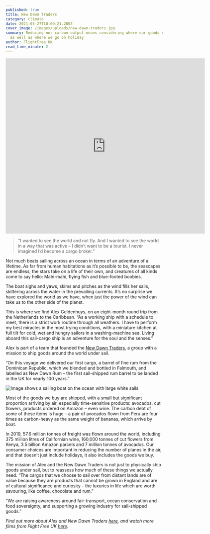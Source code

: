 ```yaml
---
published: true
title: New Dawn Traders
category: climate
date: 2021-05-27T10:09:21.280Z
cover_image: /images/uploads/new-dawn-traders.jpg
summary: Reducing our carbon output means considering where our goods come from
  as well as where we go on holiday
author: FlightFree UK
read_time_minute: 2
---
```

<iframe src="https://player.vimeo.com/video/555636082" width="640" height="564" frameborder="0" allow="autoplay; fullscreen" allowfullscreen></iframe>

> “I wanted to see the world and not fly. And I wanted to see the world in a way that was active – I didn’t want to be a tourist. I never imagined I’d become a cargo broker.”

Not much beats sailing across an ocean in terms of an adventure of a lifetime. As far from human habitations as it’s possible to be, the seascapes are endless, the stars take on a life of their own, and creatures of all kinds come to say hello: Mahi-mahi, flying fish and blue-footed boobies. 

The boat sighs and yaws, skims and pitches as the wind fills her sails, skittering across the water in the prevailing currents. It’s no surprise we have explored the world as we have, when just the power of the wind can take us to the other side of the planet.

This is where we find Alex Geldenhuys, on an eight-month round trip from the Netherlands to the Caribbean. “As a working ship with a schedule to meet, there is a strict work routine through all weathers. I have to perform my best miracles in the most trying conditions, with a miniature kitchen at full tilt for cold, wet and hungry sailors in a washing-machine sea. Living aboard this sail-cargo ship is an adventure for the soul and the senses.” 

Alex is part of a team that founded the [New Dawn Traders](https://www.newdawntraders.com/cargo-culture/our-story), a group with a mission to ship goods around the world under sail.

“On this voyage we delivered our first cargo, a barrel of fine rum from the Dominican Republic, which we blended and bottled in Falmouth, and labelled as New Dawn Rum – the first sail-shipped rum barrel to be landed in the UK for nearly 100 years.”

![Image shows a sailing boat on the ocean with large white sails](/images/uploads/new-dawn-traders.jpg "Sailing ship De Gallant on a New Dawn Traders voyage")

Most of the goods we buy are shipped, with a small but significant proportion arriving by air, especially time-sensitive products: avocados, cut flowers, products ordered on Amazon – even wine. The carbon debt of some of these items is huge – a pair of avocados flown from Peru are four times as carbon-heavy as the same weight of bananas, which arrive by boat.

In 2019, 57.6 million tonnes of freight was flown around the world, including 375 million litres of Californian wine, 160,000 tonnes of cut flowers from Kenya, 3.5 billion Amazon parcels and 7 million tonnes of avocados. Our consumer choices are important in reducing the number of planes in the air, and that doesn’t just include holidays, it also includes the goods we buy.

The mission of Alex and the New Dawn Traders is not just to physically ship goods under sail, but to reassess how much of these things we actually need. “The cargos that we choose to sail over from distant lands are of value because they are products that cannot be grown in England and are of cultural significance and curiosity – the luxuries in life which are worth savouring, like coffee, chocolate and rum.”

“We are raising awareness around fair-transport, ocean conservation and food sovereignty, and supporting a growing industry for sail-shipped goods.”

*Find out more about Alex and New Dawn Traders [here](https://www.newdawntraders.com/cargo-culture/our-story), and watch more films from Flight Free UK [here](https://vimeo.com/flightfreeuk).*